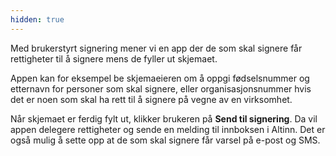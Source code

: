 ```yaml
---
hidden: true
---
```


Med brukerstyrt signering mener vi en app der de som skal signere får rettigheter til å signere mens de fyller ut skjemaet.

Appen kan for eksempel be skjemaeieren om å oppgi fødselsnummer og etternavn for personer som skal signere, eller organisasjonsnummer hvis det er noen som skal ha rett til å signere på vegne av en virksomhet.

Når skjemaet er ferdig fylt ut, klikker brukeren på **Send til signering**.
Da vil appen delegere rettigheter og sende en melding til innboksen i Altinn.
Det er også mulig å sette opp at de som skal signere får varsel på e-post og SMS.